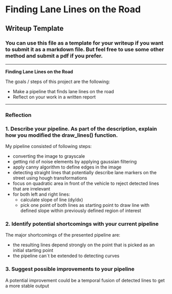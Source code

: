 # **Finding Lane Lines on the Road** 

## Writeup Template

### You can use this file as a template for your writeup if you want to submit it as a markdown file. But feel free to use some other method and submit a pdf if you prefer.

---

**Finding Lane Lines on the Road**

The goals / steps of this project are the following:
* Make a pipeline that finds lane lines on the road
* Reflect on your work in a written report


[//]: # (Image References)

[image1]: ./examples/grayscale.jpg "Grayscale"

---

### Reflection

### 1. Describe your pipeline. As part of the description, explain how you modified the draw_lines() function.

My pipeline consisted of following steps:

- converting the image to grayscale 
- getting rid of noise elements by applying gaussian filtering
- apply canny algorithm to define edges in the image
- detecting straight lines that potentially describe lane markers on the street using hough transformations
- focus on quadratic area in front of the vehicle to reject detected lines that are irrelevant
- for both left and right lines:
    - calculate slope of line (dy/dx)
    - pick one point of both lines as starting point to draw line with defined slope within previously defined region of interest




### 2. Identify potential shortcomings with your current pipeline


The major shortcomings of the presented pipeline are:

- the resulting lines depend strongly on the point that is picked as an initial starting point
- the pipeline can´t be extended to detecting curves


### 3. Suggest possible improvements to your pipeline

A potential improvement could be a temporal fusion of detected lines to get a more stable output
